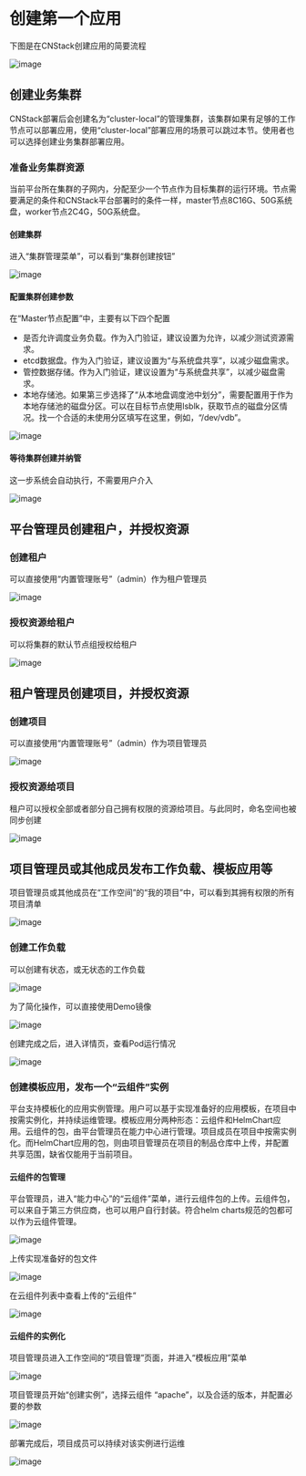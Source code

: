 # 创建第一个应用

下图是在CNStack创建应用的简要流程

![image](https://user-images.githubusercontent.com/8002217/211233038-c88a1a67-5653-422d-a481-8f620096b7c4.png)

## 创建业务集群

CNStack部署后会创建名为“cluster-local”的管理集群，该集群如果有足够的工作节点可以部署应用，使用“cluster-local”部署应用的场景可以跳过本节。使用者也可以选择创建业务集群部署应用。

### 准备业务集群资源

当前平台所在集群的子网内，分配至少一个节点作为目标集群的运行环境。节点需要满足的条件和CNStack平台部署时的条件一样，master节点8C16G、50G系统盘，worker节点2C4G，50G系统盘。

#### 创建集群

进入“集群管理菜单”，可以看到“集群创建按钮”

![image](https://user-images.githubusercontent.com/8002217/211234935-17f04b23-a378-4c85-b752-596eefefe82d.png)

#### 配置集群创建参数

在“Master节点配置”中，主要有以下四个配置

* 是否允许调度业务负载。作为入门验证，建议设置为允许，以减少测试资源需求。
* etcd数据盘。作为入门验证，建议设置为“与系统盘共享”，以减少磁盘需求。
* 管控数据存储。作为入门验证，建议设置为“与系统盘共享”，以减少磁盘需求。
* 本地存储池。如果第三步选择了“从本地盘调度池中划分”，需要配置用于作为本地存储池的磁盘分区。可以在目标节点使用lsblk，获取节点的磁盘分区情况。找一个合适的未使用分区填写在这里，例如，“/dev/vdb”。

![image](https://user-images.githubusercontent.com/8002217/211235242-5fcae504-0c5a-4365-98a1-f27fb36bedd0.png)

#### 等待集群创建并纳管

这一步系统会自动执行，不需要用户介入

![image](https://user-images.githubusercontent.com/8002217/211235363-308af36e-96cf-4f92-b3dd-85d04c2e9668.png)

## 平台管理员创建租户，并授权资源

### 创建租户

可以直接使用“内置管理账号”（admin）作为租户管理员

![image](https://user-images.githubusercontent.com/8002217/211235677-7ea3902b-f945-41c5-a9c9-346474565789.png)

### 授权资源给租户

可以将集群的默认节点组授权给租户

![image](https://user-images.githubusercontent.com/8002217/211235756-91f403ea-5d4d-4081-8d11-3416c768219b.png)

## 租户管理员创建项目，并授权资源

### 创建项目

可以直接使用“内置管理账号”（admin）作为项目管理员

![image](https://user-images.githubusercontent.com/8002217/211235871-7748542b-0457-410c-9118-ab7bf2930c48.png)

### 授权资源给项目

租户可以授权全部或者部分自己拥有权限的资源给项目。与此同时，命名空间也被同步创建

![image](https://user-images.githubusercontent.com/8002217/211236022-edbfd367-2661-461d-8282-b2c641da8405.png)

## 项目管理员或其他成员发布工作负载、模板应用等

项目管理员或其他成员在“工作空间”的“我的项目”中，可以看到其拥有权限的所有项目清单

![image](https://user-images.githubusercontent.com/8002217/211236170-0ddb6260-53ec-446b-966e-809af2994613.png)

### 创建工作负载

可以创建有状态，或无状态的工作负载

![image](https://user-images.githubusercontent.com/8002217/211236230-7d1efd8f-4dec-4f0b-a3c9-1a10bf5d8d5b.png)

为了简化操作，可以直接使用Demo镜像

![image](https://user-images.githubusercontent.com/8002217/211236265-bc7a900b-94ca-49fd-ab0a-c8422552c6d1.png)

创建完成之后，进入详情页，查看Pod运行情况

![image](https://user-images.githubusercontent.com/8002217/211236291-9862f612-6257-4973-8cbb-3ff61f3d25d5.png)

### 创建模板应用，发布一个“云组件”实例

平台支持模板化的应用实例管理。用户可以基于实现准备好的应用模板，在项目中按需实例化，并持续运维管理。模板应用分两种形态：云组件和HelmChart应用。云组件的包，由平台管理员在能力中心进行管理。项目成员在项目中按需实例化。而HelmChart应用的包，则由项目管理员在项目的制品仓库中上传，并配置共享范围，缺省仅能用于当前项目。

#### 云组件的包管理

平台管理员，进入“能力中心”的“云组件”菜单，进行云组件包的上传。云组件包，可以来自于第三方供应商，也可以用户自行封装。符合helm charts规范的包都可以作为云组件管理。

![image](https://user-images.githubusercontent.com/8002217/211236995-b4226f50-d7c2-4106-b7c3-8eea0577a621.png)

上传实现准备好的包文件

![image](https://user-images.githubusercontent.com/8002217/211237046-f6651578-f1da-49a1-ae8c-a8130eb3fb38.png)

在云组件列表中查看上传的“云组件”

![image](https://user-images.githubusercontent.com/8002217/211237268-bc65298b-ad0b-41bc-b7f9-3b807047a3c3.png)

#### 云组件的实例化

项目管理员进入工作空间的“项目管理”页面，并进入“模板应用”菜单

![image](https://user-images.githubusercontent.com/8002217/211237416-5f7561af-0b07-4f64-9f96-70d9d879aa3f.png)

项目管理员开始“创建实例”，选择云组件 “apache”，以及合适的版本，并配置必要的参数

![image](https://user-images.githubusercontent.com/8002217/211237492-16da9dd8-91df-4694-8f3a-7ab2f780ad13.png)

部署完成后，项目成员可以持续对该实例进行运维

![image](https://user-images.githubusercontent.com/8002217/211237549-12f91b0b-fd6b-4a78-9050-5e6a35cecc58.png)



